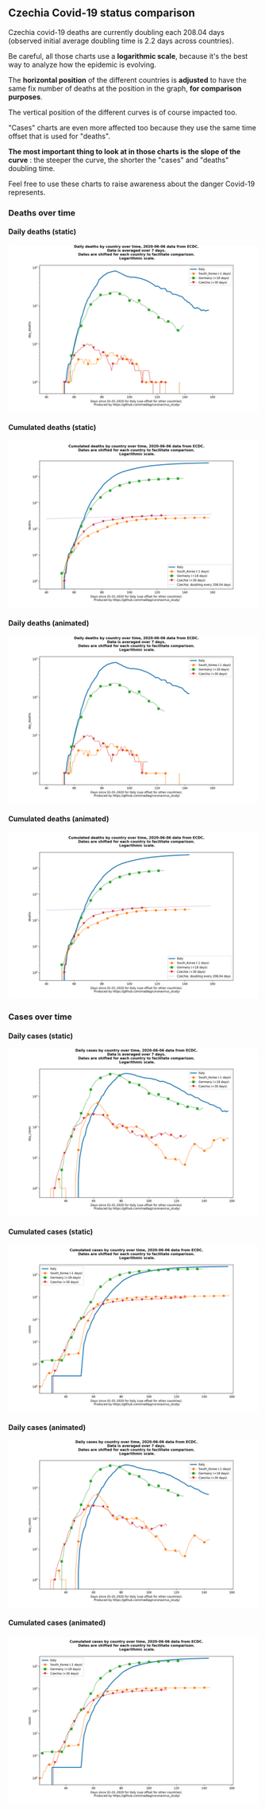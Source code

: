## Czechia Covid-19 status comparison 

Czechia covid-19 deaths are currently doubling each 208.04 days (observed initial average doubling time is 2.2 days across countries).



Be careful, all those charts use a **logarithmic scale**, because it's the best way to analyze how the epidemic is evolving.
 
The **horizontal position** of the different countries is **adjusted** to have the same fix number of deaths at the position in the graph, **for comparison purposes**.

The vertical position of the different curves is of course impacted too.

"Cases" charts are even more affected too because they use the same time offset that is used for "deaths".

**The most important thing to look at in those charts is the slope of the curve** : the steeper the curve, the shorter the "cases" and "deaths" doubling time.

Feel free to use these charts to raise awareness about the danger Covid-19 represents. 


 
### Deaths over time
 
#### Daily deaths (static)
![Czechia covid-19 daily deaths static chart](https://raw.githubusercontent.com/madlag/coronavirus_study/master/notebooks/graphs/2020-06-06/countries/Czechia/2020-06-06_Czechia_day_deaths.png "Czechia covid-19 day_deaths static chart")   
 
#### Cumulated deaths (static)
![Czechia covid-19 cumulated deaths static chart](https://raw.githubusercontent.com/madlag/coronavirus_study/master/notebooks/graphs/2020-06-06/countries/Czechia/2020-06-06_Czechia_deaths.png "Czechia covid-19 deaths static chart")   
 
#### Daily deaths (animated)
![Czechia covid-19 daily deaths animated chart](https://raw.githubusercontent.com/madlag/coronavirus_study/master/notebooks/graphs/2020-06-06/countries/Czechia/2020-06-06_Czechia_day_deaths.gif "Czechia covid-19 day_deaths animated chart")   
 
#### Cumulated deaths (animated)
![Czechia covid-19 cumulated deaths animated chart](https://raw.githubusercontent.com/madlag/coronavirus_study/master/notebooks/graphs/2020-06-06/countries/Czechia/2020-06-06_Czechia_deaths.gif "Czechia covid-19 deaths animated chart")   

 
### Cases over time
 
#### Daily cases (static)
![Czechia covid-19 daily cases static chart](https://raw.githubusercontent.com/madlag/coronavirus_study/master/notebooks/graphs/2020-06-06/countries/Czechia/2020-06-06_Czechia_day_cases.png "Czechia covid-19 day_cases static chart")   
 
#### Cumulated cases (static)
![Czechia covid-19 cumulated cases static chart](https://raw.githubusercontent.com/madlag/coronavirus_study/master/notebooks/graphs/2020-06-06/countries/Czechia/2020-06-06_Czechia_cases.png "Czechia covid-19 cases static chart")   
 
#### Daily cases (animated)
![Czechia covid-19 daily cases animated chart](https://raw.githubusercontent.com/madlag/coronavirus_study/master/notebooks/graphs/2020-06-06/countries/Czechia/2020-06-06_Czechia_day_cases.gif "Czechia covid-19 day_cases animated chart")   
 
#### Cumulated cases (animated)
![Czechia covid-19 cumulated cases animated chart](https://raw.githubusercontent.com/madlag/coronavirus_study/master/notebooks/graphs/2020-06-06/countries/Czechia/2020-06-06_Czechia_cases.gif "Czechia covid-19 cases animated chart")   

